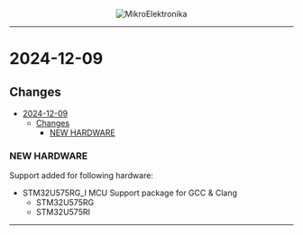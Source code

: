<p align="center">
  <img src="http://www.mikroe.com/img/designs/beta/logo_small.png?raw=true" alt="MikroElektronika"/>
</p>

---

# 2024-12-09

## Changes

- [2024-12-09](#2024-12-09)
  - [Changes](#changes)
    - [NEW HARDWARE](#new-hardware)

### NEW HARDWARE

Support added for following hardware:

- STM32U575RG_I MCU Support package for GCC & Clang
  - STM32U575RG
  - STM32U575RI

---

